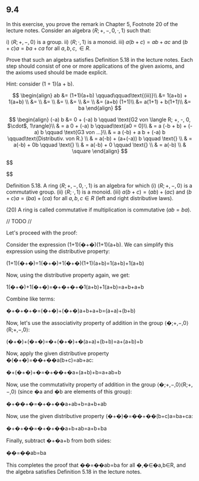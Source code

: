 
## 9.4
In this exercise, you prove the remark in Chapter 5, Footnote 20 of the lecture notes. Consider an algebra $\langle R; +, -, 0, \cdot, 1\rangle$ such that:

i) $\langle R; +, -, 0\rangle$ is a group.
ii) $\langle R; \cdot, 1\rangle$ is a monoid.
iii) $a(b + c) = ab + ac$ and $(b + c)a = ba + ca$ for all $a, b, c, \in R$.

Prove that such an algebra satisfies Definition 5.18 in the lecture notes. Each step should consist of one or more applications of the given axioms, and the axioms used should be made explicit.

Hint: consider (1 + 1)(a + b).


$$
\begin{align}
ab &= (1+1)(a+b) \qquad\qquad\text{(iii)}\\
&= 1(a+b) + 1(a+b) \\
&= \\
&= \\
&= \\
&= \\
&= \\
&= (a+b) (1+1)\\
&= a(1+1) + b(1+1)\\
&= ba
\end{align}
$$





$$
\begin{align}
(-a) b &= 0 + (-a) b \qquad \text{G2 von \langle R; +, -, 0, $\cdot$, 1\rangle}\\
& = a 0 + (-a) b \qquad\text{a0 = 0}\\
& = a (-b + b) + (-a) b \qquad \text{G3 von ...}\\
& = a (-b) + a b + (-a) b \qquad\text{Distributiv. von R.} \\
& = a(-b) + (a+(-a)) b \qquad \text{} \\
& = a(-b) + 0b \qquad \text{} \\
& = a(-b) + 0 \qquad \text{} \\
& = a(-b) \\
& \square
\end{align}
$$



$$

$$




Definition 5.18.
A ring $\langle R; +, -, 0, \cdot, 1\rangle$ is an algebra for which
(i) $\langle R; +, -, 0\rangle$ is a commutative group.
(ii) $\langle R; \cdot, 1\rangle$ is a monoid.
(iii) $a(b + c) = (ab) + (ac)$ and $(b + c)a = (ba) + (ca)$ for all $a, b, c \in R$ (left and right distributive laws).

(20) A ring is called commutative if multiplication is commutative $(ab = ba)$.














// TODO //


Let's proceed with the proof:

Consider the expression (1+1)(�+�)(1+1)(a+b). We can simplify this expression using the distributive property:

(1+1)(�+�)=1(�+�)+1(�+�)(1+1)(a+b)=1(a+b)+1(a+b)

Now, using the distributive property again, we get:

1(�+�)+1(�+�)=�+�+�+�1(a+b)+1(a+b)=a+b+a+b

Combine like terms:

�+�+�+�=(�+�)+(�+�)a+b+a+b=(a+a)+(b+b)

Now, let's use the associativity property of addition in the group ⟨�;+,−,0⟩⟨R;+,−,0⟩:

(�+�)+(�+�)=�+(�+�)+�(a+a)+(b+b)=a+(a+b)+b

Now, apply the given distributive property �(�+�)=��+��a(b+c)=ab+ac:

�+(�+�)+�=�+��+�a+(a+b)+b=a+ab+b

Now, use the commutativity property of addition in the group ⟨�;+,−,0⟩⟨R;+,−,0⟩ (since �a and �b are elements of this group):

�+��+�=�+�+��a+ab+b=a+b+ab

Now, use the given distributive property (�+�)�=��+��(b+c)a=ba+ca:

�+�+��=�+�+��a+b+ab=a+b+ba

Finally, subtract �+�a+b from both sides:

��=��ab=ba

This completes the proof that ��=��ab=ba for all �,�∈�a,b∈R, and the algebra satisfies Definition 5.18 in the lecture notes.







